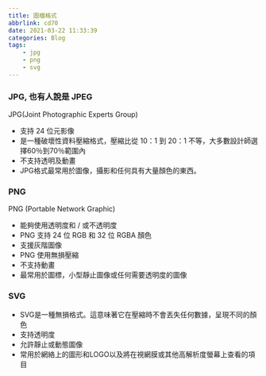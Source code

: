 ```yaml
---
title: 圖檔格式
abbrlink: cd70
date: 2021-03-22 11:33:39
categories: Blog
tags:
	- jpg
	- png
	- svg
---
```


### JPG, 也有人說是 JPEG
JPG(Joint Photographic Experts Group)
+ 支持 24 位元影像
+ 是一種破壞性資料壓縮格式，壓縮比從 10：1 到 20：1 不等，大多數設計師選擇60％到70％範圍內
+ 不支持透明及動畫
+ JPG格式最常用於圖像，攝影和任何具有大量顏色的東西。

<!--more-->
### PNG
PNG (Portable Network Graphic)
+ 能夠使用透明度和 / 或不透明度
+ PNG 支持 24 位 RGB 和 32 位 RGBA 顏色
+ 支援灰階圖像
+ PNG 使用無損壓縮
+ 不支持動畫
+ 最常用於圖標，小型靜止圖像或任何需要透明度的圖像

### SVG
+ SVG是一種無損格式。這意味著它在壓縮時不會丟失任何數據，呈現不同的顏色
+ 支持透明度
+ 允許靜止或動態圖像
+ 常用於網絡上的圖形和LOGO以及將在視網膜或其他高解析度螢幕上查看的項目



